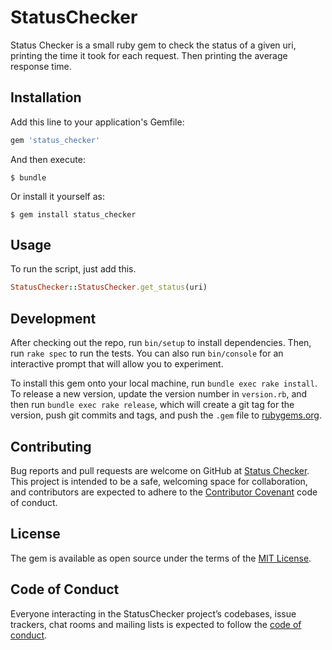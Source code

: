 # StatusChecker

Status Checker is a small ruby gem to check the status of a given uri, printing the time it took for each request. Then printing the average response time.

## Installation

Add this line to your application's Gemfile:

```ruby
gem 'status_checker'
```

And then execute:

    $ bundle

Or install it yourself as:

    $ gem install status_checker

## Usage

To run the script, just add this.

```ruby
StatusChecker::StatusChecker.get_status(uri)
```

## Development

After checking out the repo, run `bin/setup` to install dependencies. Then, run `rake spec` to run the tests. You can also run `bin/console` for an interactive prompt that will allow you to experiment.

To install this gem onto your local machine, run `bundle exec rake install`. To release a new version, update the version number in `version.rb`, and then run `bundle exec rake release`, which will create a git tag for the version, push git commits and tags, and push the `.gem` file to [rubygems.org](https://rubygems.org).

## Contributing

Bug reports and pull requests are welcome on GitHub at [Status Checker](https://github.com/Deetss/status_checker). This project is intended to be a safe, welcoming space for collaboration, and contributors are expected to adhere to the [Contributor Covenant](http://contributor-covenant.org) code of conduct.

## License

The gem is available as open source under the terms of the [MIT License](http://opensource.org/licenses/MIT).

## Code of Conduct

Everyone interacting in the StatusChecker project’s codebases, issue trackers, chat rooms and mailing lists is expected to follow the [code of conduct](https://github.com/[USERNAME]/status_checker/blob/master/CODE_OF_CONDUCT.md).
